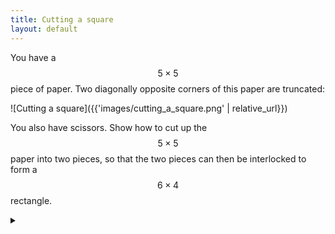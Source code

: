 ```yaml
---
title: Cutting a square
layout: default
---
```


You have a $$5 \times 5$$ piece of paper. Two diagonally opposite corners of this
paper are truncated:

![Cutting a square]({{'images/cutting_a_square.png' | relative_url}})

You also have
scissors. Show how to cut up the $$5 \times 5$$ paper into two pieces, so that the
two pieces can then be interlocked to form a $$6 \times 4$$ rectangle.

<details><summary></summary>

The cut required is shown in red:

![Solution]({{'images/cutting_a_square_sol.png' | relative_url}})

</details>
